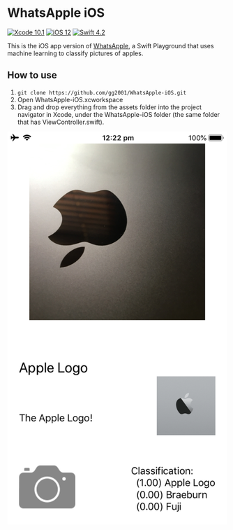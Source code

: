 # WhatsApple iOS

[![Xcode 10.1](https://img.shields.io/badge/Xcode-10.1-brightgreen.svg)](https://developer.apple.com/documentation/xcode_release_notes/xcode_10_1_release_notes) [![iOS 12](https://img.shields.io/badge/iOS-12-brightgreen.svg)](https://www.apple.com/ios/ios-12/) [![Swift 4.2](https://img.shields.io/badge/Swift-4.2-brightgreen.svg)](https://swift.org/blog/swift-4-2-released/)

This is the iOS app version of [WhatsApple](https://github.com/gg2001/WhatsApple), a Swift Playground that uses machine learning to classify pictures of apples.

## How to use

1. `git clone https://github.com/gg2001/WhatsApple-iOS.git`
2. Open WhatsApple-iOS.xcworkspace
3. Drag and drop everything from the assets folder into the project navigator in Xcode, under the WhatsApple-iOS folder (the same folder that has ViewController.swift).

![UI](screenshots/UI.PNG)
